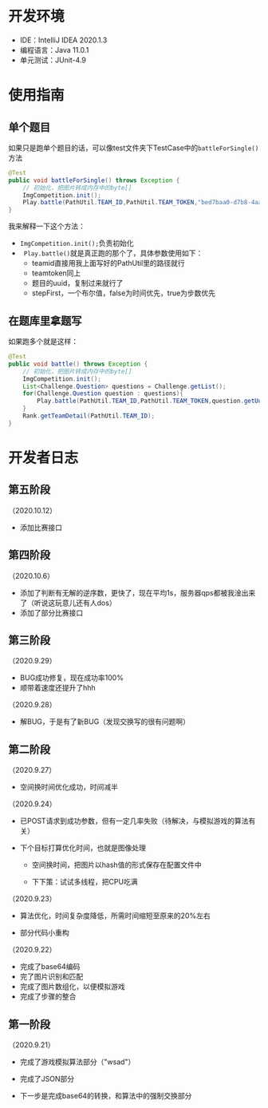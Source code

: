 # 开发环境

- IDE：IntelliJ IDEA 2020.1.3
- 编程语言：Java 11.0.1
- 单元测试：JUnit-4.9



# 使用指南

## 单个题目

如果只是跑单个题目的话，可以像test文件夹下TestCase中的`battleForSingle()`方法

```java
@Test
public void battleForSingle() throws Exception {
    // 初始化，把图片转成内存中的byte[]
    ImgCompetition.init();
    Play.battle(PathUtil.TEAM_ID,PathUtil.TEAM_TOKEN,"bed7baa0-d7b8-4aaa-b488-eb3ca7be46dc",true);
}
```

我来解释一下这个方法：

- `ImgCompetition.init();`负责初始化
- ` Play.battle()`就是真正跑的那个了，具体参数使用如下：
  - teamid直接用我上面写好的PathUtil里的路径就行
  - teamtoken同上
  - 题目的uuid，复制过来就行了
  - stepFirst，一个布尔值，false为时间优先，true为步数优先

## 在题库里拿题写

如果跑多个就是这样：

```java
@Test
public void battle() throws Exception {
    // 初始化，把图片转成内存中的byte[]
    ImgCompetition.init();
    List<Challenge.Question> questions = Challenge.getList();
    for(Challenge.Question question : questions){
        Play.battle(PathUtil.TEAM_ID,PathUtil.TEAM_TOKEN,question.getUuid(),false);
    }
    Rank.getTeamDetail(PathUtil.TEAM_ID);
}
```



# 开发者日志

## 第五阶段

（2020.10.12）

- 添加比赛接口



## 第四阶段

（2020.10.6）

- 添加了判断有无解的逆序数，更快了，现在平均1s，服务器qps都被我淦出来了（听说这玩意儿还有人dos）
- 添加了部分比赛接口



## 第三阶段

（2020.9.29）

- BUG成功修复，现在成功率100%
- 顺带着速度还提升了hhh



（2020.9.28）

- 解BUG，于是有了新BUG（发现交换写的很有问题啊）



## 第二阶段

（2020.9.27）

- 空间换时间优化成功，时间减半



（2020.9.24）

- 已POST请求到成功参数，但有一定几率失败（待解决，与模拟游戏的算法有关）

- 下个目标打算优化时间，也就是图像处理

  - 空间换时间，把图片以hash值的形式保存在配置文件中

  - 下下策：试试多线程，把CPU吃满



（2020.9.23）

- 算法优化，时间复杂度降低，所需时间缩短至原来的20%左右

- 部分代码小重构



（2020.9.22）

- 完成了base64编码
- 完了图片识别和匹配
- 完成了图片数组化，以便模拟游戏
- 完成了步骤的整合



## 第一阶段
（2020.9.21）
- 完成了游戏模拟算法部分（"wsad"）
- 完成了JSON部分

- 下一步是完成base64的转换，和算法中的强制交换部分